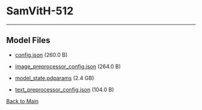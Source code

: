 
# SamVitH-512
---



## Model Files

- [config.json](https://paddlenlp.bj.bcebos.com/models/community/Sam/SamVitH-512/config.json) (260.0 B)

- [image_preprocessor_config.json](https://paddlenlp.bj.bcebos.com/models/community/Sam/SamVitH-512/image_preprocessor_config.json) (264.0 B)

- [model_state.pdparams](https://paddlenlp.bj.bcebos.com/models/community/Sam/SamVitH-512/model_state.pdparams) (2.4 GB)

- [text_preprocessor_config.json](https://paddlenlp.bj.bcebos.com/models/community/Sam/SamVitH-512/text_preprocessor_config.json) (104.0 B)


[Back to Main](../../)